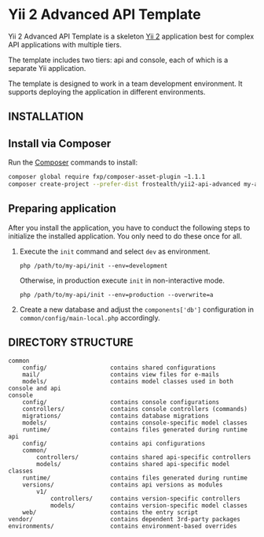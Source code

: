 Yii 2 Advanced API Template
===============================

Yii 2 Advanced API Template is a skeleton [Yii 2](http://www.yiiframework.com) application best for complex
API applications with multiple tiers.

The template includes two tiers: api and console, each of which is a separate Yii application.

The template is designed to work in a team development environment. 
It supports deploying the application in different environments.

INSTALLATION
------------

## Install via Composer

Run the [Composer](http://getcomposer.org) commands to install:

```bash
composer global require fxp/composer-asset-plugin ~1.1.1
composer create-project --prefer-dist frostealth/yii2-api-advanced my-api
```

## Preparing application

After you install the application, you have to conduct the following steps to initialize
the installed application. You only need to do these once for all.

1. Execute the `init` command and select `dev` as environment.

   ```
   php /path/to/my-api/init --env=development
   ```

   Otherwise, in production execute `init` in non-interactive mode.

   ```
   php /path/to/my-api/init --env=production --overwrite=a
   ```

2. Create a new database and adjust the `components['db']` configuration in `common/config/main-local.php` accordingly.

DIRECTORY STRUCTURE
-------------------

```
common
    config/                  contains shared configurations
    mail/                    contains view files for e-mails
    models/                  contains model classes used in both console and api
console
    config/                  contains console configurations
    controllers/             contains console controllers (commands)
    migrations/              contains database migrations
    models/                  contains console-specific model classes
    runtime/                 contains files generated during runtime
api
    config/                  contains api configurations
    common/
        controllers/         contains shared api-specific controllers
        models/              contains shared api-specific model classes
    runtime/                 contains files generated during runtime
    versions/                contains api versions as modules
        v1/
            controllers/     contains version-specific controllers
            models/          contains version-specific model classes
    web/                     contains the entry script
vendor/                      contains dependent 3rd-party packages
environments/                contains environment-based overrides
```
